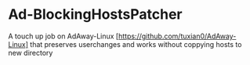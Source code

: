 # Ad-BlockingHostsPatcher
A touch up job on AdAway-Linux [https://github.com/tuxian0/AdAway-Linux] that preserves userchanges and works without coppying hosts to new directory

